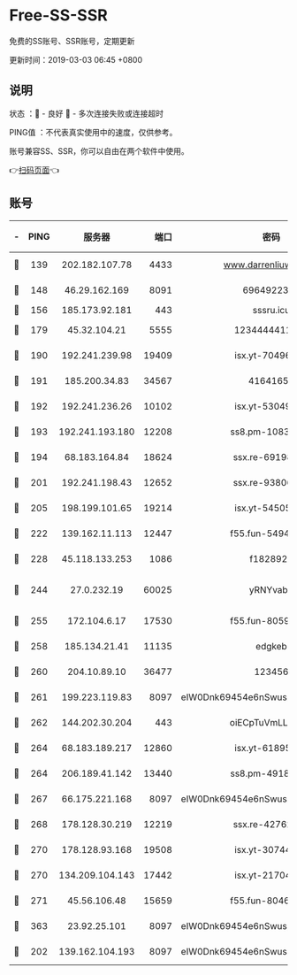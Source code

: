 # Free-SS-SSR

免费的SS账号、SSR账号，定期更新

更新时间：2019-03-03 06:45 +0800

## 说明

状态     ：🙂 - 良好 🙁 - 多次连接失败或连接超时

PING值   ：不代表真实使用中的速度，仅供参考。

账号兼容SS、SSR，你可以自由在两个软件中使用。

👉[扫码页面](https://liesauer.github.io/free-ss-ssr.github.io/)👈

## 账号

|-|PING|服务器|端口|密码|加密方式|区域|
|:----:|:----:|:-----:|-----:|:----:|:----:|:----:|
|🙂|139|202.182.107.78|4433|www.darrenliuwei.com|aes-256-cfb|JP|
|🙂|148|46.29.162.169|8091|6964922356|aes-256-cfb|RU|
|🙂|156|185.173.92.181|443|sssru.icu|rc4-md5|RU|
|🙂|179|45.32.104.21|5555|1234444411111|aes-256-cfb|SG|
|🙂|190|192.241.239.98|19409|isx.yt-70496605|aes-256-cfb|US|
|🙂|191|185.200.34.83|34567|41641651|aes-256-cfb|US|
|🙂|192|192.241.236.26|10102|isx.yt-53049837|aes-256-cfb|US|
|🙂|193|192.241.193.180|12208|ss8.pm-10835371|aes-256-cfb|US|
|🙂|194|68.183.164.84|18624|ssx.re-69198876|aes-256-cfb|US|
|🙂|201|192.241.198.43|12652|ssx.re-93806921|aes-256-cfb|US|
|🙂|205|198.199.101.65|19214|isx.yt-54505291|aes-256-cfb|US|
|🙂|222|139.162.11.113|12447|f55.fun-54942636|aes-256-cfb|SG|
|🙂|228|45.118.133.253|1086|f1828920|aes-256-cfb|SG|
|🙂|244|27.0.232.19|60025|yRNYvabB|xchacha20-ietf-poly1305|HK|
|🙂|255|172.104.6.17|17530|f55.fun-80599240|aes-256-cfb|US|
|🙂|258|185.134.21.41|11135|edgkeb|aes-256-cfb|GB|
|🙂|260|204.10.89.10|36477|123456|aes-256-cfb|US|
|🙂|261|199.223.119.83|8097|eIW0Dnk69454e6nSwuspv9DmS201tQ0D|aes-256-cfb|US|
|🙂|262|144.202.30.204|443|oiECpTuVmLLxk4Ts|aes-256-cfb|US|
|🙂|264|68.183.189.217|12860|isx.yt-61895505|aes-256-cfb|SG|
|🙂|264|206.189.41.142|13440|ss8.pm-49181075|aes-256-cfb|SG|
|🙂|267|66.175.221.168|8097|eIW0Dnk69454e6nSwuspv9DmS201tQ0D|aes-256-cfb|US|
|🙂|268|178.128.30.219|12219|ssx.re-42762203|aes-256-cfb|SG|
|🙂|270|178.128.93.168|19508|isx.yt-30744692|aes-256-cfb|SG|
|🙂|270|134.209.104.143|17442|isx.yt-21704008|aes-256-cfb|SG|
|🙂|271|45.56.106.48|15659|f55.fun-80465528|aes-256-cfb|US|
|🙂|363|23.92.25.101|8097|eIW0Dnk69454e6nSwuspv9DmS201tQ0D|aes-256-cfb|US|
|🙂|202|139.162.104.193|8097|eIW0Dnk69454e6nSwuspv9DmS201tQ0D|aes-256-cfb|JP|
